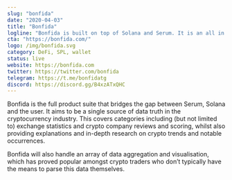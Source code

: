 ```yaml
---
slug: "bonfida"
date: "2020-04-03"
title: "Bonfida"
logline: "Bonfida is built on top of Solana and Serum. It is an all in one platform for data driven crypto traders."
cta: "https://bonfida.com/"
logo: /img/bonfida.svg
category: DeFi, SPL, wallet
status: live
website: https://bonfida.com
twitter: https://twitter.com/bonfida
telegram: https://t.me/bonfidatg
discord: https://discord.gg/B4xzATxQHC
---
```


Bonfida is the full product suite that bridges the gap between Serum, Solana and the user. It aims to be a single source of data truth in the cryptocurrency industry. This covers categories including (but not limited to) exchange statistics and crypto company reviews and scoring, whilst also providing explanations and in-depth research on crypto trends and notable occurrences.

Bonfida will also handle an array of data aggregation and visualisation, which has proved popular amongst crypto traders who don’t typically have the means to parse this data themselves.
